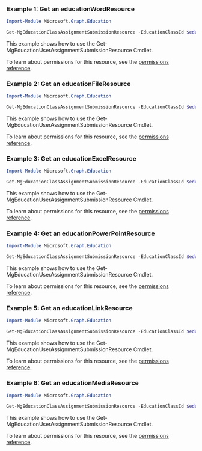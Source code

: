 ### Example 1: Get an educationWordResource

```powershellImport-Module Microsoft.Graph.Education

Get-MgEducationClassAssignmentSubmissionResource -EducationClassId $educationClassId -EducationAssignmentId $educationAssignmentId -EducationSubmissionId $educationSubmissionId -EducationSubmissionResourceId $educationSubmissionResourceId
```
This example shows how to use the Get-MgEducationUserAssignmentSubmissionResource Cmdlet.
To learn about permissions for this resource, see the [permissions reference](/graph/permissions-reference).

### Example 2: Get an educationFileResource

```powershellImport-Module Microsoft.Graph.Education

Get-MgEducationClassAssignmentSubmissionResource -EducationClassId $educationClassId -EducationAssignmentId $educationAssignmentId -EducationSubmissionId $educationSubmissionId -EducationSubmissionResourceId $educationSubmissionResourceId
```
This example shows how to use the Get-MgEducationUserAssignmentSubmissionResource Cmdlet.
To learn about permissions for this resource, see the [permissions reference](/graph/permissions-reference).

### Example 3: Get an educationExcelResource

```powershellImport-Module Microsoft.Graph.Education

Get-MgEducationClassAssignmentSubmissionResource -EducationClassId $educationClassId -EducationAssignmentId $educationAssignmentId -EducationSubmissionId $educationSubmissionId -EducationSubmissionResourceId $educationSubmissionResourceId
```
This example shows how to use the Get-MgEducationUserAssignmentSubmissionResource Cmdlet.
To learn about permissions for this resource, see the [permissions reference](/graph/permissions-reference).

### Example 4: Get an educationPowerPointResource

```powershellImport-Module Microsoft.Graph.Education

Get-MgEducationClassAssignmentSubmissionResource -EducationClassId $educationClassId -EducationAssignmentId $educationAssignmentId -EducationSubmissionId $educationSubmissionId -EducationSubmissionResourceId $educationSubmissionResourceId
```
This example shows how to use the Get-MgEducationUserAssignmentSubmissionResource Cmdlet.
To learn about permissions for this resource, see the [permissions reference](/graph/permissions-reference).

### Example 5: Get an educationLinkResource

```powershellImport-Module Microsoft.Graph.Education

Get-MgEducationClassAssignmentSubmissionResource -EducationClassId $educationClassId -EducationAssignmentId $educationAssignmentId -EducationSubmissionId $educationSubmissionId -EducationSubmissionResourceId $educationSubmissionResourceId
```
This example shows how to use the Get-MgEducationUserAssignmentSubmissionResource Cmdlet.
To learn about permissions for this resource, see the [permissions reference](/graph/permissions-reference).

### Example 6: Get an educationMediaResource

```powershellImport-Module Microsoft.Graph.Education

Get-MgEducationClassAssignmentSubmissionResource -EducationClassId $educationClassId -EducationAssignmentId $educationAssignmentId -EducationSubmissionId $educationSubmissionId -EducationSubmissionResourceId $educationSubmissionResourceId
```
This example shows how to use the Get-MgEducationUserAssignmentSubmissionResource Cmdlet.
To learn about permissions for this resource, see the [permissions reference](/graph/permissions-reference).

